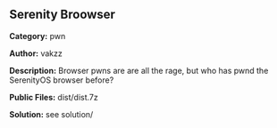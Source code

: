 ## Serenity Broowser

**Category:** pwn

**Author:** vakzz

**Description:**
Browser pwns are are all the rage, but who has pwnd the SerenityOS browser before?

**Public Files:**
dist/dist.7z

**Solution:**
see solution/
